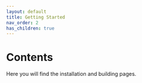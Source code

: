 ```yaml
---
layout: default
title: Getting Started
nav_order: 2
has_children: true
---
```


# Contents

Here you will find the installation and building pages.
